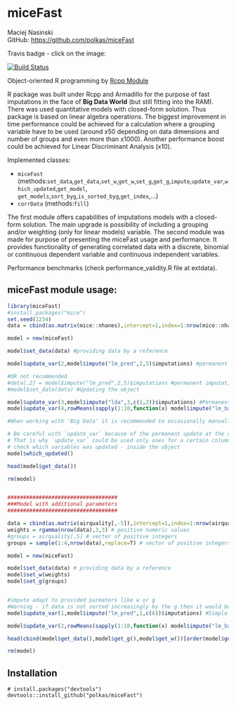 # miceFast

Maciej Nasinski  
GitHub:  https://github.com/polkas/miceFast

Travis badge - click on the image:

[![Build Status](https://travis-ci.org/Polkas/miceFast.svg?branch=master)](https://travis-ci.org/Polkas/miceFast) 

Object-oriented R programming by [Rcpp Module](http://dirk.eddelbuettel.com/code/rcpp/Rcpp-modules.pdf)

R package was built under Rcpp and Armadillo for the purpose of fast imputations in the face of **Big Data World** (but still fitting into the RAM).
There was used quantitative models with closed-form solution. Thus package is based on linear algebra operations.
The biggest improvement in time performance could be achieved for a calculation where a grouping variable have to be used (around x50 depending on data dimensions and number of groups and even more than x1000).
Another performance boost could be achieved for Linear Discriminant Analysis (x10).

Implemented classes:

- `miceFast` (methods:`set_data`,`get_data`,`set_w`,`get_w`,`set_g`,`get_g`,`impute`,`update_var`,`which_updated`,`get_model`,
                      `get_models`,`sort_byg`,`is_sorted_byg`,`get_index`,...)
- `corrData` (methods:`fill`)

The first module offers capabilities of imputations models with a closed-form solution. The main upgrade is possibility of including a grouping and/or weighting (only for linear models) variable.
The second module was made for purpose of presenting the miceFast usage and performance. It provides functionality of generating correlated data with a discrete, binomial or continuous dependent variable and continuous independent variables.

Performance benchmarks (check performance_validity.R file at extdata).

## miceFast module usage:

```r
library(miceFast)
#install.packages("mice")
set.seed(1234)
data = cbind(as.matrix(mice::nhanes),intercept=1,index=1:nrow(mice::nhanes))

model = new(miceFast)

model$set_data(data) #providing data by a reference

model$update_var(2,model$impute("lm_pred",2,5)$imputations) #permanent imputation at the object and data

#OR not recommended
#data[,2] = model$impute("lm_pred",2,5)$imputations #permanent imputation at data but not the object
#model$set_data(data) #Updating the object

model$update_var(3,model$impute("lda",3,c(1,2))$imputations) #Permanent imputation at the object and data
model$update_var(4,rowMeans(sapply(1:10,function(x) model$impute("lm_bayes",4,c(1,2,3))$imputations)))

#When working with 'Big Data' it is recommended to occasionally manually invoke a garbage collector `gc()`

# Be careful with `update_var` because of the permanent update at the object and data
# That is why `update_var` could be used only ones for a certain column
# check which variables was updated - inside the object
model$which_updated()

head(model$get_data())

rm(model)


###################################
###Model with additional parameters
###################################

data = cbind(as.matrix(airquality[,-5]),intercept=1,index=1:nrow(airquality)) # adding a intercept
weights = rgamma(nrow(data),3,3) # positive numeric values
#groups = airquality[,5] # vector of positive integers
groups = sample(1:4,nrow(data),replace=T) # vector of positive integers

model = new(miceFast)

model$set_data(data) # providing data by a reference
model$set_w(weights)
model$set_g(groups)


#impute adapt to provided parmaters like w or g
#Warning - if data is not sorted increasingly by the g then it would be done automatically during a first imputation
model$update_var(1,model$impute("lm_pred",1,c(6))$imputations) #Simple mean - permanent imputation at the object and data

model$update_var(2,rowMeans(sapply(1:10,function(x) model$impute("lm_bayes",2,c(1,3,4,5,6))$imputations)))

head(cbind(model$get_data(),model$get_g(),model$get_w())[order(model$get_index()),])

rm(model)

```

## Installation

```{r, eval = FALSE}
# install.packages("devtools")
devtools::install_github("polkas/miceFast")
```

